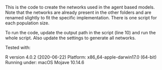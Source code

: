 This is the code to create the networks used in the agent based models. Note that the networks are already present in the other folders and are renamed slightly to fit the specific implementation. There is one script for each population size. 

To run the code, update the output path in the script (line 10) and run the whole script. Also update the settings to generate all networks. 

Tested with:

R version 4.0.2 (2020-06-22)Platform: x86_64-apple-darwin17.0 (64-bit)Running under: macOS Mojave 10.14.6